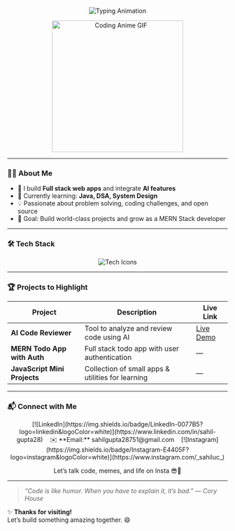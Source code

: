 <p align="center">
  <img src="https://readme-typing-svg.herokuapp.com?size=28&color=00BFFF&lines=Hi,+I'm+Sahil+Gupta+%F0%9F%91%8B;MERN+Stack+Developer;AI+Enthusiast" alt="Typing Animation" />
</p>

<p align="center">
  <img src="https://media.giphy.com/media/3o7abKhOpu0NwenH3O/giphy.gif" alt="Coding Anime GIF" width="300"/>
</p>

---

### 👨‍💻 About Me
- 🔭 I build **Full stack web apps** and integrate **AI features**  
- 🌱 Currently learning: **Java, DSA, System Design**  
- 💡 Passionate about problem solving, coding challenges, and open source  
- 🎯 Goal: Build world-class projects and grow as a MERN Stack developer

---

### 🛠️ Tech Stack
<p align="center">
  <img src="https://skillicons.dev/icons?i=html,css,js,react,nodejs,express,mongodb,java,git,github" alt="Tech Icons" />
</p>

---

### 🏆 Projects to Highlight

| Project | Description | Live Link |
|--------|-------------|-----------|
| **AI Code Reviewer** | Tool to analyze and review code using AI | [Live Demo](https://ai-code-review-pearl.vercel.app/) |
| **MERN Todo App with Auth** | Full stack todo app with user authentication | — |
| **JavaScript Mini Projects** | Collection of small apps & utilities for learning | — |

---

### 📬 Connect with Me
<p align="center">
  [![LinkedIn](https://img.shields.io/badge/LinkedIn-0077B5?logo=linkedin&logoColor=white)](https://www.linkedin.com/in/sahil-gupta28) &nbsp;&nbsp;
  ✉️ **Email:** sahilgupta28751@gmail.com &nbsp;&nbsp;
  [![Instagram](https://img.shields.io/badge/Instagram-E4405F?logo=instagram&logoColor=white)](https://www.instagram.com/_sahiluc_)
</p>

<p align="center">
  Let’s talk code, memes, and life on Insta 😎📸
</p>

---

> *“Code is like humor. When you have to explain it, it’s bad.” — Cory House*

✨ **Thanks for visiting!**  
Let’s build something amazing together. 😄
